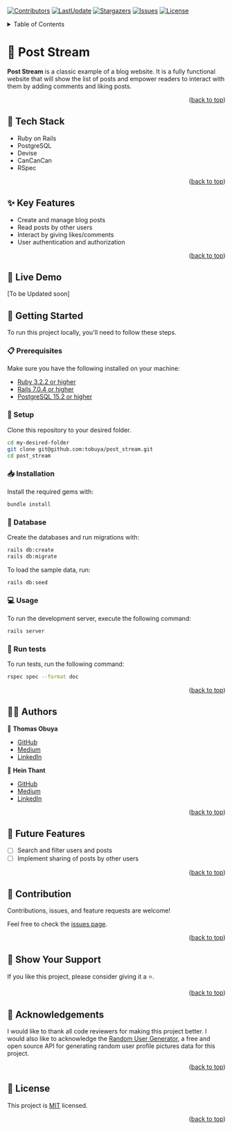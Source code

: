 <a name="readme-top"></a>
[![Contributors](https://img.shields.io/github/contributors/tobuya/post_stream)](https://github.com/tobuya/post_stream/graphs/contributors)
[![LastUpdate](https://img.shields.io/github/last-commit/tobuya/post_stream)](https://github.com/tobuya/post_stream/commits/main)
[![Stargazers](https://img.shields.io/github/stars/tobuya/post_stream)](https://github.com/tobuya/post_streamy/stargazers)
[![Issues](https://img.shields.io/github/issues/tobuya/post_stream)](https://github.com/tobuya/post_stream/issues)
[![License](https://img.shields.io/github/license/tobuya/post_stream)](https://github.com/tobuya/post_stream/blob/main/LICENSE)

<details>
<summary>Table of Contents</summary>

- [📰 Post Stream ](#-post_stream---rails-app-)
  - [🧰 Tech Stack  ](#-tech-stack--)
  - [✨ Key Features  ](#-key-features--)
  - [🚀 Live Demo](#-live-demo--)
  - [📘 Getting Started  ](#-getting-started--)
    - [📋 Prerequisites](#-prerequisites)
    - [📂 Setup](#-setup)
    - [📥 Installation](#-installation)
    - [💾 Database](#-database)
    - [💻 Usage](#-usage)
    - [🧪 Run tests](#-run-tests)
  - [👨‍🚀 Authors  ](#-authors--)
  - [🎯 Future Features  ](#-future-features--)
  - [🤝 Contribution  ](#-contribution--)
  - [💖 Show Your Support  ](#-show-your-support--)
  - [🙏 Acknowledgements](#-acknowledgements)
  - [📜 License ](#-license-)
</details>

# 📰 Post Stream <a name="about-project"></a>

**Post Stream** is a classic example of a blog website. It is a fully functional website that will show the list of posts and empower readers to interact with them by adding comments and liking posts.

<p align="right">(<a href="#readme-top">back to top</a>)</p>

## 🧰 Tech Stack  <a name="tech-stack"></a>
- Ruby on Rails
- PostgreSQL
- Devise
- CanCanCan
- RSpec

<p align="right">(<a href="#readme-top">back to top</a>)</p>

## ✨ Key Features  <a name="key-features"></a>
- Create and manage blog posts
- Read posts by other users
- Interact by giving likes/comments
- User authentication and authorization

<p align="right">(<a href="#readme-top">back to top</a>)</p>

## 🚀 Live Demo <a name="live-demo"></a>

 [To be Updated soon]

## 📘 Getting Started  <a name="getting-started"></a>

To run this project locally, you'll need to follow these steps.

### 📋 Prerequisites

Make sure you have the following installed on your machine:
- [Ruby 3.2.2 or higher](https://www.ruby-lang.org/en/)
- [Rails 7.0.4 or higher](https://rubyonrails.org/)
- [PostgreSQL 15.2 or higher](https://www.postgresql.org/)

### 📂 Setup

Clone this repository to your desired folder.

```sh
cd my-desired-folder
git clone git@github.com:tobuya/post_stream.git
cd post_stream
```

### 📥 Installation

Install the required gems with:

```sh
bundle install
```

### 💾 Database

Create the databases and run migrations with:

```sh
rails db:create
rails db:migrate
```

To load the sample data, run:

```sh
rails db:seed
```

### 💻 Usage

To run the development server, execute the following command:

```sh
rails server
```

### 🧪 Run tests

To run tests, run the following command:

```sh
rspec spec --format doc
```

<p align="right">(<a href="#readme-top">back to top</a>)</p>

## 👨‍🚀 Authors  <a name="author"></a>

👤 **Thomas Obuya**

- [GitHub](https://github.com/tobuya)
- [Medium](https://medium.com/@tobuya)
- [LinkedIn](https://linkedin.com/in/tobuya)

👤 **Hein Thant**

- [GitHub](https://github.com/indiecodermm)
- [Medium](https://hthant.medium.com/)
- [LinkedIn](https://linkedin.com/in/hthantoo)

<p align="right">(<a href="#readme-top">back to top</a>)</p>

## 🎯 Future Features  <a name="future-features"></a>

- [ ] Search and filter users and posts
- [ ] Implement sharing of posts by other users

<p align="right">(<a href="#readme-top">back to top</a>)</p>

## 🤝 Contribution  <a name="contribution"></a>

Contributions, issues, and feature requests are welcome!

Feel free to check the [issues page](https://github.com/tobuya/post_stream/issues).

<p align="right">(<a href="#readme-top">back to top</a>)</p>

## 💖 Show Your Support  <a name="support"></a>

If you like this project, please consider giving it a ⭐.

<p align="right">(<a href="#readme-top">back to top</a>)</p>

## 🙏 Acknowledgements

I would like to thank all code reviewers for making this project better.
I would also like to acknowledge the [Random User Generator](https://randomuser.me), a free and open source API for generating random user profile pictures data for this project.

<p align="right">(<a href="#readme-top">back to top</a>)</p>

## 📜 License <a name="license"></a>

This project is [MIT](./LICENSE) licensed.

<p align="right">(<a href="#readme-top">back to top</a>)</p>
